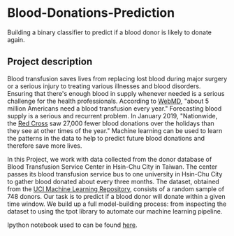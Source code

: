 # Blood-Donations-Prediction
Building a binary classifier to predict if a blood donor is likely to donate again.

## Project description 

Blood transfusion saves lives from replacing lost blood during major surgery or a serious injury to treating various illnesses and blood disorders. Ensuring that there's enough blood in supply whenever needed is a serious challenge for the health professionals. According to [WebMD](https://www.webmd.com/a-to-z-guides/blood-transfusion-what-to-know#1), "about 5 million Americans need a blood transfusion every year." Forecasting blood supply is a serious and recurrent problem. In January 2019, "Nationwide, the [Red Cross](https://www.kjrh.com/news/local-news/red-cross-in-blood-donation-crisis) saw 27,000 fewer blood donations over the holidays than they see at other times of the year." Machine learning can be used to learn the patterns in the data to help to predict future blood donations and therefore save more lives.

In this Project, we work with data collected from the donor database of Blood Transfusion Service Center in Hsin-Chu City in Taiwan. The center passes its blood transfusion service bus to one university in Hsin-Chu City to gather blood donated about every three months. The dataset, obtained from the [UCI Machine Learning Repository](https://archive.ics.uci.edu/ml/datasets/Blood+Transfusion+Service+Center), consists of a random sample of 748 donors. 
Our task is to predict if a blood donor will donate within a given time window. We build up a full model-building process: from inspecting the dataset to using the tpot library to automate our machine learning pipeline.

Ipython notebook used to can be found [here]().
